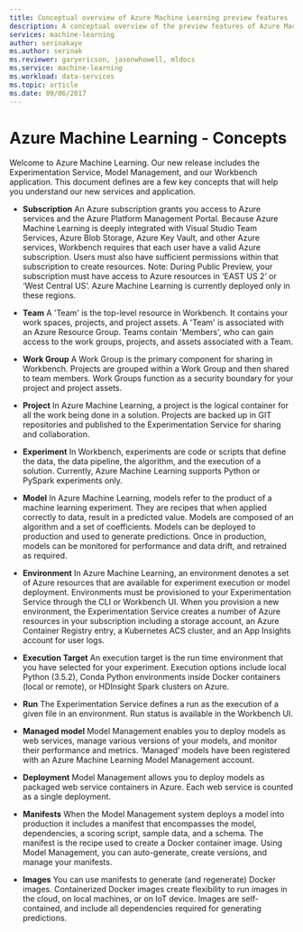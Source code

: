 ```yaml
---
title: Conceptual overview of Azure Machine Learning preview features | Microsoft Docs
description: A conceptual overview of the preview features of Azure Machine Learning.
services: machine-learning
author: serinakaye
ms.author: serinak
ms.reviewer: garyericson, jasonwhowell, mldocs
ms.service: machine-learning
ms.workload: data-services
ms.topic: article
ms.date: 09/06/2017 
---
```


# Azure Machine Learning - Concepts

Welcome to Azure Machine Learning. Our new release includes the Experimentation Service, Model Management, and our Workbench application. This document defines are a few key concepts that will help you understand our new services and application. 

- **Subscription** An Azure subscription grants you access to Azure services and the Azure Platform Management Portal. Because Azure Machine Learning is deeply integrated with Visual Studio Team Services, Azure Blob Storage, Azure Key Vault, and other Azure services, Workbench requires that each user have a valid Azure subscription. Users must also have sufficient permissions within that subscription to create resources. Note: During Public Preview, your subscription must have access to Azure resources in ‘EAST US 2’ or ‘West Central US’. Azure Machine Learning is currently deployed only in these regions.


- **Team** A 'Team' is the top-level resource in Workbench. It contains your work spaces, projects, and project assets. A 'Team' is associated with an Azure Resource Group. Teams contain 'Members', who can gain access to the work groups, projects, and assets associated with a Team. 


- **Work Group** A Work Group is the primary component for sharing in Workbench. Projects are grouped within a Work Group and then shared to team members. Work Groups function as a security boundary for your project and project assets.  


- **Project** In Azure Machine Learning, a project is the logical container for all the work being done in a solution. Projects are backed up in GIT repositories and published to the Experimentation Service for sharing and collaboration.  

- **Experiment** In Workbench, experiments are code or scripts that define the data, the data pipeline, the algorithm, and the execution of a solution. Currently, Azure Machine Learning supports Python or PySpark experiments only. 


- **Model** In Azure Machine Learning, models refer to the product of a machine learning experiment. They are recipes that when applied correctly to data, result in a predicted value. Models are composed of an algorithm and a set of coefficients. Models can be deployed to production and used to generate predictions. Once in production, models can be monitored for performance and data drift, and retrained as required. 


- **Environment** In Azure Machine Learning, an environment denotes a set of Azure resources that are available for experiment execution or model deployment. Environments must be provisioned to your Experimentation Service through the CLI or Workbench UI. When you provision a new environment, the Experimentation Service creates a number of Azure resources in your subscription including a storage account, an Azure Container Registry entry, a Kubernetes ACS cluster, and an App Insights account for user logs.  


- **Execution Target** An execution target is the run time environment that you have selected for your experiment. Execution options include local Python (3.5.2), Conda Python environments inside Docker containers (local or remote), or HDInsight Spark clusters on Azure.

 
- **Run** The Experimentation Service defines a run as the execution of a given file in an environment. Run status is available in the Workbench UI. 


- **Managed model** Model Management enables you to deploy models as web services, manage various versions of your models, and monitor their performance and metrics. ‘Managed’ models have been registered with an Azure Machine Learning Model Management account. 
 

- **Deployment** Model Management allows you to deploy models as packaged web service containers in Azure. Each web service is counted as a single deployment. 


- **Manifests** When the Model Management system deploys a model into production it includes a manifest that encompasses the model, dependencies, a scoring script, sample data, and a schema. The manifest is the recipe used to create a Docker container image. Using Model Management, you can auto-generate, create versions, and manage your manifests. 


- **Images** You can use manifests to generate (and regenerate) Docker images. Containerized Docker images create flexibility to run images in the cloud, on local machines, or on IoT device. Images are self-contained, and include all dependencies required for generating predictions. 

